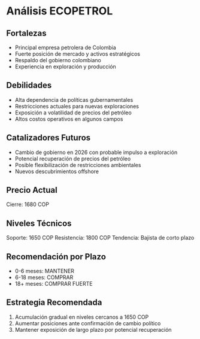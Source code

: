 # Análisis ECOPETROL

## Fortalezas

- Principal empresa petrolera de Colombia
- Fuerte posición de mercado y activos estratégicos
- Respaldo del gobierno colombiano
- Experiencia en exploración y producción

## Debilidades

- Alta dependencia de políticas gubernamentales
- Restricciones actuales para nuevas exploraciones
- Exposición a volatilidad de precios del petróleo
- Altos costos operativos en algunos campos

## Catalizadores Futuros

- Cambio de gobierno en 2026 con probable impulso a exploración
- Potencial recuperación de precios del petróleo
- Posible flexibilización de restricciones ambientales
- Nuevos descubrimientos offshore

## Precio Actual

Cierre: 1680 COP

## Niveles Técnicos

Soporte: 1650 COP
Resistencia: 1800 COP
Tendencia: Bajista de corto plazo

## Recomendación por Plazo

- 0-6 meses: MANTENER
- 6-18 meses: COMPRAR
- 18+ meses: COMPRAR FUERTE

## Estrategia Recomendada

1. Acumulación gradual en niveles cercanos a 1650 COP
2. Aumentar posiciones ante confirmación de cambio político
3. Mantener exposición de largo plazo por potencial recuperación
